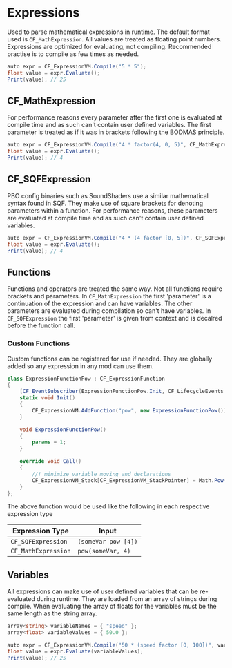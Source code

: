 # Expressions
Used to parse mathematical expressions in runtime. The default format used is `CF_MathExpression`. All values are treated as floating point numbers. Expressions are optimized for evaluating, not compiling. Recommended practise is to compile as few times as needed. 

```csharp
auto expr = CF_ExpressionVM.Compile("5 * 5");
float value = expr.Evaluate();
Print(value); // 25
```

## CF_MathExpression
For performance reasons every parameter after the first one is evaluated at compile time and as such can't contain user defined variables. The first parameter is treated as if it was in brackets following the BODMAS principle.

```csharp
auto expr = CF_ExpressionVM.Compile("4 * factor(4, 0, 5)", CF_MathExpression);
float value = expr.Evaluate();
Print(value); // 4
```

## CF_SQFExpression
PBO config binaries such as SoundShaders use a similar mathematical syntax found in SQF. They make use of square brackets for denoting parameters within a function. For performance reasons, these parameters are evaluated at compile time and as such can't contain user defined variables.

```csharp
auto expr = CF_ExpressionVM.Compile("4 * (4 factor [0, 5])", CF_SQFExpression);
float value = expr.Evaluate();
Print(value); // 4
```

## Functions
Functions and operators are treated the same way. Not all functions require brackets and parameters. In `CF_MathExpression` the first 'parameter' is a continuation of the expression and can have variables. The other parameters are evaluated during compilation so can't have variables. In `CF_SQFExpression` the first 'parameter' is given from context and is decalred before the function call.

### Custom Functions
Custom functions can be registered for use if needed. They are globally added so any expression in any mod can use them. 

```csharp
class ExpressionFunctionPow : CF_ExpressionFunction
{
	[CF_EventSubscriber(ExpressionFunctionPow.Init, CF_LifecycleEvents.OnGameCreate)]
	static void Init()
	{
		CF_ExpressionVM.AddFunction("pow", new ExpressionFunctionPow());
	}

	void ExpressionFunctionPow()
	{
		params = 1;
	}

	override void Call()
	{
		//! minimize variable moving and declarations
		CF_ExpressionVM_Stack[CF_ExpressionVM_StackPointer] = Math.Pow(CF_ExpressionVM_Stack[CF_ExpressionVM_StackPointer], CF_ExpressionVM_Instruction.param1);
	}
};
```

The above function would be used like the following in each respective expression type

Expression Type|Input
-|-
`CF_SQFExpression`|`(someVar pow [4])`
`CF_MathExpression`|`pow(someVar, 4)`

## Variables
All expressions can make use of user defined variables that can be re-evaluated during runtime. They are loaded from an array of strings during compile. When evaluating the array of floats for the variables must be the same length as the string array.

```csharp
array<string> variableNames = { "speed" };
array<float> variableValues = { 50.0 };

auto expr = CF_ExpressionVM.Compile("50 * (speed factor [0, 100])", variableNames, CF_MathExpression);
float value = expr.Evaluate(variableValues);
Print(value); // 25
```